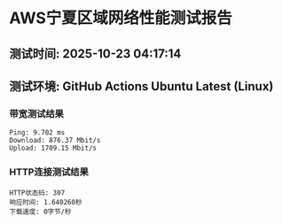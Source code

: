 # AWS宁夏区域网络性能测试报告
## 测试时间: 2025-10-23 04:17:14
## 测试环境: GitHub Actions Ubuntu Latest (Linux)

### 带宽测试结果
```
Ping: 9.702 ms
Download: 876.37 Mbit/s
Upload: 1709.15 Mbit/s
```

### HTTP连接测试结果
```
HTTP状态码: 307
响应时间: 1.640260秒
下载速度: 0字节/秒
```

